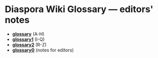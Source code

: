 # Diaspora Wiki Glossary — editors' notes 

- **[glossary](https://github.com/diaspora/diaspora/wiki/glossary)** (A-H)
- **[glossary1](https://github.com/diaspora/diaspora/wiki/glossary2)** (I-Q)
- **[glossary2](https://github.com/diaspora/diaspora/wiki/glossary3)** (R-Z)
- **[glossary0](https://github.com/diaspora/diaspora/wiki/glossary0)** (notes for editors) 





